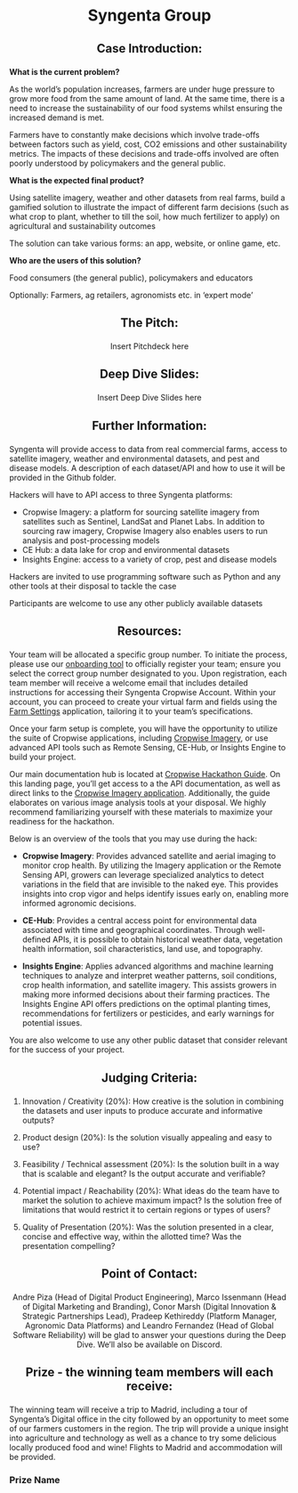 # <p align="center"> Syngenta Group </p>

## <p align="center"> Case Introduction: </p>

**What is the current problem?**

As the world’s population increases, farmers are under huge pressure to grow more food from the same amount of land. At the same time, there is a need to increase the sustainability of our food systems whilst ensuring the increased demand is met.  

Farmers have to constantly make decisions which involve trade-offs between factors such as yield, cost, CO2 emissions and other sustainability metrics. The impacts of these decisions and trade-offs involved are often poorly understood by policymakers and the general public.  

**What is the expected final product?**

Using satellite imagery, weather and other datasets from real farms, build a gamified solution to illustrate the impact of different farm decisions (such as what crop to plant, whether to till the soil, how much fertilizer to apply) on agricultural and sustainability outcomes 

The solution can take various forms: an app, website, or online game, etc.  

**Who are the users of this solution?**

Food consumers (the general public), policymakers and educators 

Optionally: Farmers, ag retailers, agronomists etc. in ‘expert mode’ 

## <p align="center"> The Pitch: </p>

<p align="center"> Insert Pitchdeck here </p>

## <p align="center"> Deep Dive Slides: </p>

<p align="center"> Insert Deep Dive Slides here </p>

## <p align="center"> Further Information: </p>

Syngenta will provide access to data from real commercial farms, access to satellite imagery, weather and environmental datasets, and pest and disease models. A description of each dataset/API and how to use it will be provided in the Github folder.  

Hackers will have to API access to three Syngenta platforms: 
- Cropwise Imagery: a platform for sourcing satellite imagery from satellites such as Sentinel, LandSat and Planet Labs. In addition to sourcing raw imagery, Cropwise Imagery also enables users to run analysis and post-processing models  
- CE Hub: a data lake for crop and environmental datasets 
- Insights Engine: access to a variety of crop, pest and disease models 

Hackers are invited to use programming software such as Python and any other tools at their disposal to tackle the case  

Participants are welcome to use any other publicly available datasets    


##  <p align="center"> Resources: </p>
Your team will be allocated a specific group number. To initiate the process, please use our [onboarding tool](https://syngenta.github.io/syngenta-start-global-hackathon-2024/) to officially register your team; ensure you select the correct group number designated to you. Upon registration, each team member will receive a welcome email that includes detailed instructions for accessing their Syngenta Cropwise Account. Within your account, you can proceed to create your virtual farm and fields using the [Farm Settings](https://app.cropwise.com/app/) application, tailoring it to your team’s specifications.

Once your farm setup is complete, you will have the opportunity to utilize the suite of Cropwise applications, including [Cropwise Imagery](https://imagery.cropwise.com/), or use advanced API tools such as Remote Sensing, CE-Hub, or Insights Engine to build your project.

Our main documentation hub is located at [Cropwise Hackathon Guide](https://syngenta.github.io/syngenta-start-global-hackathon-2024/guide.html). On this landing page, you’ll get access to a the API documentation, as well as direct links to the [Cropwise Imagery application](https://imagery.cropwise.com/). Additionally, the guide elaborates on various image analysis tools at your disposal. We highly recommend familiarizing yourself with these materials to maximize your readiness for the hackathon.

Below is an overview of the tools that you may use during the hack:

- **Cropwise Imagery**: Provides advanced satellite and aerial imaging to monitor crop health. By utilizing the Imagery application or the Remote Sensing API, growers can leverage specialized analytics to detect variations in the field that are invisible to the naked eye. This provides insights into crop vigor and helps identify issues early on, enabling more informed agronomic decisions.​

- **CE-Hub**: Provides a central access point for environmental data associated with time and geographical coordinates. Through well-defined APIs, it is possible to obtain historical weather data, vegetation health information, soil characteristics, land use, and topography.​

- **Insights Engine**: Applies advanced algorithms and machine learning techniques to analyze and interpret weather patterns, soil conditions, crop health information, and satellite imagery. This assists growers in making more informed decisions about their farming practices.​ The Insights Engine API offers predictions on the optimal planting times, recommendations for fertilizers or pesticides, and early warnings for potential issues.

You are also welcome to use any other public dataset that consider relevant for the success of your project. 

## <p align="center"> Judging Criteria: </p>

1. Innovation / Creativity (20%): How creative is the solution in combining the datasets and user inputs to produce accurate and informative outputs?   

2. Product design (20%): Is the solution visually appealing and easy to use?  

3. Feasibility / Technical assessment (20%): Is the solution built in a way that is scalable and elegant? Is the output accurate and verifiable?   

4. Potential impact / Reachability (20%): What ideas do the team have to market the solution to achieve maximum impact? Is the solution free of limitations that would restrict it to certain regions or types of users?  

5. Quality of Presentation (20%): Was the solution presented in a clear, concise and effective way, within the allotted time? Was the presentation compelling? 

## <p align="center"> Point of Contact: </p>

<p align="center"> Andre Piza (Head of Digital Product Engineering), Marco Issenmann (Head of Digital Marketing and Branding), Conor Marsh (Digital Innovation & Strategic Partnerships Lead), Pradeep Kethireddy (Platform Manager, Agronomic Data Platforms) and Leandro Fernandez (Head of Global Software Reliability) will be glad to answer your questions during the Deep Dive. We’ll also be available on Discord. </p>


## <p align="center"> Prize - the winning team members will each receive: </p>
The winning team will receive a trip to Madrid, including a tour of Syngenta’s Digital office in the city followed by an opportunity to meet some of our farmers customers in the region. The trip will provide a unique insight into agriculture and technology as well as a chance to try some delicious locally produced food and wine! Flights to Madrid and accommodation will be provided.  

### Prize Name
